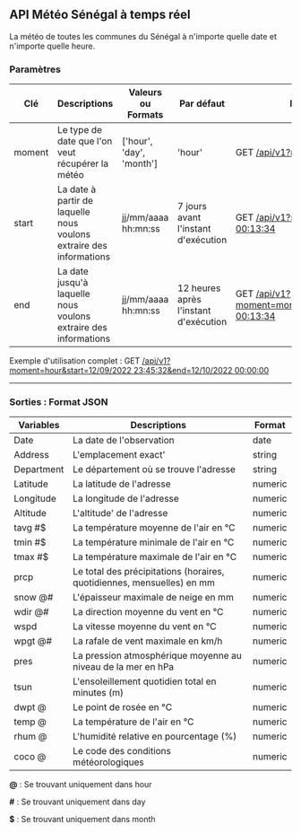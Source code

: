 <!DOCTYPE html>
<html lang="en">
<head>
  <!--title>Meteo Sénégal API</title-->
  <meta charset="utf-8">
  <meta name="viewport" content="width=device-width, initial-scale=1">
  <link rel="stylesheet" href="https://maxcdn.bootstrapcdn.com/bootstrap/3.4.1/css/bootstrap.min.css">
  <!--script src="https://ajax.googleapis.com/ajax/libs/jquery/3.6.0/jquery.min.js"></script>
  <script src="https://maxcdn.bootstrapcdn.com/bootstrap/3.4.1/js/bootstrap.min.js"></script-->
</head>
<body>

<div class="container">
  <h2>API Météo Sénégal à temps réel</h2>
    <p>La météo de toutes les communes du Sénégal à n'importe quelle date et n'importe quelle heure.</p>

  <h3>Paramètres</h3>
  <table class="table table-bordered">
    <thead>
      <tr>
        <th>Clé</th>
        <th>Descriptions</th>
        <th>Valeurs ou Formats</th>
          <th>Par défaut</th>
          <th>Exemples</th>
      </tr>
    </thead>
    <tbody>
      <tr>
        <td>moment</td>
        <td>Le type de date que l'on veut récupérer la météo</td>
        <td>['hour', 'day', 'month']</td>
          <td>'hour'</td>
          <td>GET <a href="/api/v1?moment=day">/api/v1?moment=day</a></td>
      </tr>
      <tr>
        <td>start</td>
        <td>La date à partir de laquelle nous voulons extraire des informations</td>
        <td>jj/mm/aaaa hh:mn:ss</td>
          <td>7 jours avant l'instant d'exécution</td>
          <td>GET <a href="/api/v1?start=11/10/2022 00:13:34">/api/v1?start=11/10/2022 00:13:34</a></td>
      </tr>
      <tr>
        <td>end</td>
        <td>La date jusqu'à laquelle nous voulons extraire des informations</td>
        <td>jj/mm/aaaa hh:mn:ss</td>
          <td>12 heures après l'instant d'exécution</td>
          <td>GET <a href="/api/v1?moment=month&start=11/10/2022 00:13:34">/api/v1?moment=month&start=11/10/2022 00:13:34</a></td>
      </tr>
    </tbody>
  </table>
    <p>Exemple d'utilisation complet : GET <a href="/api/v1?moment=hour&start=12/09/2022 23:45:32&end=12/10/2022 00:00:00">/api/v1?moment=hour&start=12/09/2022 23:45:32&end=12/10/2022 00:00:00</a></p>
    <hr>
</div>
<div>
    <h3>Sorties : Format JSON</h3>
    <table class="table table-bordered">
    <thead>
      <tr>
        <th>Variables</th>
        <th>Descriptions</th>
        <th>Format</th>
      </tr>
    </thead>
    <tbody>
      <tr>
        <td>Date</td>
        <td>La date de l'observation</td>
        <td>date</td>
      </tr>
      <tr>
        <td>Address</td>
        <td>L'emplacement exact'</td>
        <td>string</td>
      </tr>
      <tr>
        <td>Department</td>
        <td>Le département où se trouve l'adresse</td>
        <td>string</td>
      </tr>
    <tr>
        <td>Latitude</td>
        <td>La latitude de l'adresse</td>
        <td>numeric</td>
      </tr>
    <tr>
        <td>Longitude</td>
        <td>La longitude de l'adresse</td>
        <td>numeric</td>
      </tr>
    <tr>
        <td>Altitude</td>
        <td>L'altitude' de l'adresse</td>
        <td>numeric</td>
      </tr>
    <tr>
        <td>tavg #$</td>
        <td>La température moyenne de l'air en °C</td>
        <td>numeric</td>
      </tr>
    <tr>
        <td>tmin #$</td>
        <td>La température minimale de l'air en °C</td>
        <td>numeric</td>
      </tr>
    <tr>
        <td>tmax #$</td>
        <td>La température maximale de l'air en °C</td>
        <td>numeric</td>
      </tr>
    <tr>
        <td>prcp</td>
        <td>Le total des précipitations (horaires, quotidiennes, mensuelles) en mm</td>
        <td>numeric</td>
      </tr>
    <tr>
        <td>snow @#</td>
        <td>L'épaisseur maximale de neige en mm</td>
        <td>numeric</td>
      </tr>
    <tr>
        <td>wdir @#</td>
        <td>La direction moyenne du vent en °C</td>
        <td>numeric</td>
      </tr>
    <tr>
        <td>wspd</td>
        <td>La vitesse moyenne du vent en °C</td>
        <td>numeric</td>
      </tr>
    <tr>
        <td>wpgt @#</td>
        <td>La rafale de vent maximale en km/h</td>
        <td>numeric</td>
      </tr>
    <tr>
        <td>pres</td>
        <td>La pression atmosphérique moyenne au niveau de la mer en hPa</td>
        <td>numeric</td>
      </tr>
    <tr>
        <td>tsun</td>
        <td>L'ensoleillement quotidien total en minutes (m)</td>
        <td>numeric</td>
      </tr>
      <tr>
        <td>dwpt @</td>
        <td>Le point de rosée en °C</td>
        <td>numeric</td>
      </tr>
      <tr>
        <td>temp @</td>
        <td>La température de l'air en °C</td>
        <td>numeric</td>
      </tr>
      <tr>
        <td>rhum @</td>
        <td>L'humidité relative en pourcentage (%)</td>
        <td>numeric</td>
      </tr>
      <tr>
        <td>coco @</td>
        <td>Le code des conditions météorologiques</td>
        <td>numeric</td>
      </tr>
    </tbody>
  </table>
  <p><b>@</b> : Se trouvant uniquement dans hour</p>
  <p><b>#</b> : Se trouvant uniquement dans day</p>
  <p><b>$</b> : Se trouvant uniquement dans month</p>
</div>

</body>
</html>
